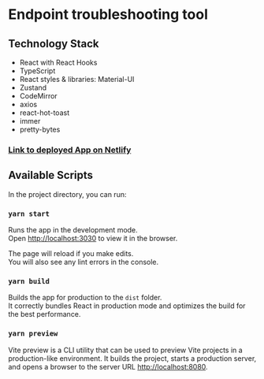 # Endpoint troubleshooting tool

## Technology Stack

-   React with React Hooks
-   TypeScript
-   React styles & libraries: Material-UI
-   Zustand
-   CodeMirror
-   axios
-   react-hot-toast
-   immer
-   pretty-bytes

### [Link to deployed App on Netlify](https://postman-app.netlify.app/)

## Available Scripts

In the project directory, you can run:

### `yarn start`

Runs the app in the development mode.\
Open [http://localhost:3030](http://localhost:3030) to view it in the browser.

The page will reload if you make edits.\
You will also see any lint errors in the console.

### `yarn build`

Builds the app for production to the `dist` folder.\
It correctly bundles React in production mode and optimizes the build for the best performance.

### `yarn preview`

Vite preview is a CLI utility that can be used to preview Vite projects in a production-like environment. It builds the project, starts a production server, and opens a browser to the server URL [http://localhost:8080](http://localhost:8080).
